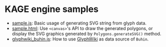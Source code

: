 # KAGE engine samples

- [sample.js](sample.js): Basic usage of generating SVG string from glyph data.
- [sample.html](sample.html): Use `<canvas>`'s API to draw the generated polygons, or display the SVG graphics generated by `Polygons.generateSVG()` method.
- [glyphwiki_buhin.js](glyphwiki_buhin.js): How to use [GlyphWiki](https://glyphwiki.org/) as data source of `Buhin`.
